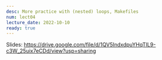 ```yaml
---
desc: More practice with (nested) loops, Makefiles
num: lect04
lecture_date: 2022-10-10
ready: true
---
```



Slides: <https://drive.google.com/file/d/1QV5IndxdpuYHqTIL9-c3W_25uix7eCDd/view?usp=sharing>



